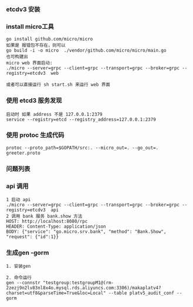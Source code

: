 ### etcdv3 安装

### install micro工具
    go install github.com/micro/micro
    如果是 报错包不存在，则可以  
    go build -i -o micro  ./vendor/github.com/micro/micro/main.go 
    也可构建出
    micro web 界面启动:
    ./micro --server=grpc --client=grpc --transport=grpc --broker=grpc --registry=etcdv3  web
    
    或者可以直接运行 sh start.sh 来运行 web 界面

### 使用 etcd3 服务发现
    启动时 如果 address 不是 127.0.0.1:2379
    service --registry=etcd --registry_address=127.0.0.1:2379
    
### 使用 protoc 生成代码 
    protoc --proto_path=$GOPATH/src:. --micro_out=. --go_out=. greeter.proto
### 问题列表

### api 调用
    1 启动 api 
    ./micro --server=grpc --client=grpc --transport=grpc --broker=grpc --registry=etcdv3  api
    2 调用 bank 服务 bank.show 方法
    HOST: http://localhost:8080/rpc
    HEADER: Content-Type: application/json
    BODY: {"service": "go.micro.srv.bank", "method": "Bank.Show", "request": {"id":1}}


### 生成gen -gorm
    1. 安装gen
     
    2. 命令运行
    gen --connstr "testgroup:testgroupM1@(rm-2zezj9n2lv83nl8x4o.mysql.rds.aliyuncs.com:3306)/makaplatv4?charset=utf8&parseTime=True&loc=Local" --table platv5_audit_conf --gorm